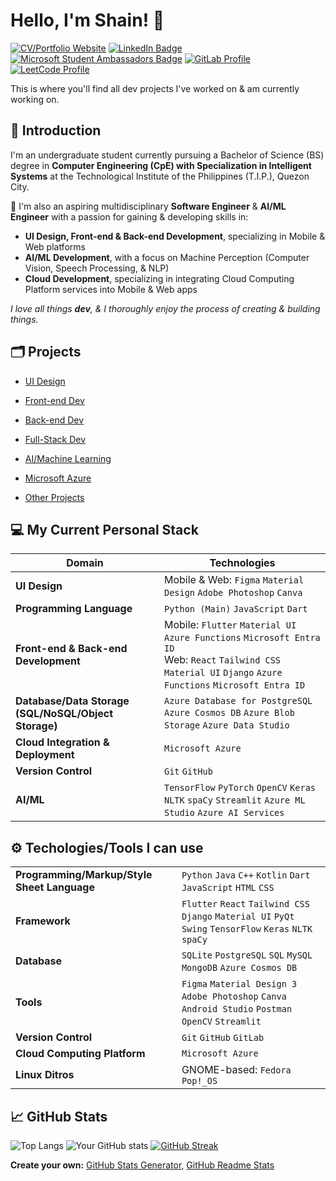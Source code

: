 # Hello, I'm Shain! 👋 
[![CV/Portfolio Website](https://img.shields.io/badge/CV/Portfolio-Visit%20My%20Website-4CAF50?style=flat&logo=web&logoColor=white&color=1C1C1C)](https://your-portfolio-website-url.com)
[![LinkedIn Badge](https://img.shields.io/badge/LinkedIn-Profile-0077B5?style=flat&logo=linkedin&logoColor=white&color=0D76A8)](https://www.linkedin.com/in/shain-sahagun/) 
[![Microsoft Student Ambassadors Badge](https://img.shields.io/badge/Microsoft%20Learn%20Student%20Ambassadors-Profile-0078D7?style=flat&logo=microsoft&logoColor=white&color=0078D7)](https://mvp.microsoft.com/en-US/studentambassadors/profile/29029057-9590-40b8-8798-a96fdadaa7d8)
[![GitLab Profile](https://img.shields.io/badge/GitLab-Profile-orange?style=flat&logo=gitlab&logoColor=white)](https://gitlab.com/m3mentomor1)
[![LeetCode Profile](https://img.shields.io/badge/LeetCode-Profile-FFA116?style=flat&logo=leetcode&logoColor=white&color=f5bb00)](https://leetcode.com/qsaqsahagun/)

This is where you'll find all dev projects I've worked on & am currently working on.
##
## 🙋 Introduction
I'm an undergraduate student currently pursuing a Bachelor of Science (BS) degree in **Computer Engineering (CpE) with Specialization in Intelligent Systems** at the Technological Institute of the Philippines (T.I.P.), Quezon City.

🚀 I'm also an aspiring multidisciplinary **Software Engineer** & **AI/ML Engineer** with a passion for gaining & developing skills in:
- **UI Design, Front-end & Back-end Development**, specializing in Mobile & Web platforms
- **AI/ML Development**, with a focus on Machine Perception (Computer Vision, Speech Processing, & NLP)
- **Cloud Development**, specializing in integrating Cloud Computing Platform services into Mobile & Web apps

*I love all things **dev**, & I thoroughly enjoy the process of creating & building things.*
##
## 🗂️ Projects

- [UI Design]()

- [Front-end Dev]()

- [Back-end Dev]()

- [Full-Stack Dev]()

- [AI/Machine Learning](https://github.com/m3mentomor1/m3mentomor1/blob/main/AI%5CML.md)

- [Microsoft Azure]()

- [Other Projects](https://github.com/m3mentomor1/m3mentomor1/blob/main/OtherProjects.md) 
##
## 💻 My Current Personal Stack
| Domain | Technologies |
|--------|--------------|
| **UI Design** | Mobile & Web: ``Figma`` ``Material Design`` ``Adobe Photoshop`` ``Canva`` |
| **Programming Language** | ``Python (Main)`` ``JavaScript`` ``Dart`` |
| **Front-end & Back-end Development** | Mobile: ``Flutter`` ``Material UI`` ``Azure Functions`` ``Microsoft Entra ID`` <br> Web: ``React`` ``Tailwind CSS`` ``Material UI`` ``Django`` ``Azure Functions`` ``Microsoft Entra ID`` |
| **Database/Data Storage (SQL/NoSQL/Object Storage)** | ``Azure Database for PostgreSQL`` ``Azure Cosmos DB`` ``Azure Blob Storage`` ``Azure Data Studio`` |
| **Cloud Integration & Deployment** | ``Microsoft Azure`` |
| **Version Control** | ``Git`` ``GitHub`` |
| **AI/ML** | ``TensorFlow`` ``PyTorch`` ``OpenCV`` ``Keras`` ``NLTK`` ``spaCy`` ``Streamlit`` ``Azure ML Studio`` ``Azure AI Services`` |
##
## ⚙️ Techologies/Tools I can use
|              |                                                                        |
|-----------------------------|--------------------------------------------------------------------------------------------------|
| **Programming/Markup/Style Sheet Language** | ``Python`` ``Java`` ``C++`` ``Kotlin`` ``Dart`` ``JavaScript`` ``HTML`` ``CSS`` |
| **Framework** | ``Flutter`` ``React`` ``Tailwind CSS`` ``Django`` ``Material UI`` ``PyQt`` ``Swing`` ``TensorFlow`` ``Keras`` ``NLTK`` ``spaCy`` |
| **Database** | ``SQLite`` ``PostgreSQL`` ``SQL`` ``MySQL`` ``MongoDB`` ``Azure Cosmos DB`` |
| **Tools** | ``Figma`` ``Material Design 3`` ``Adobe Photoshop`` ``Canva`` ``Android Studio`` ``Postman`` ``OpenCV`` ``Streamlit`` |
| **Version Control** | ``Git`` ``GitHub`` ``GitLab`` |
| **Cloud Computing Platform** | ``Microsoft Azure`` |
| **Linux Ditros** | GNOME-based: ``Fedora`` ``Pop!_OS`` |
##
## 📈 GitHub Stats
![Top Langs](https://github-readme-stats.vercel.app/api/top-langs/?username=m3mentomor1&layout=compact&theme=rose_pine)
![Your GitHub stats](https://github-readme-stats.vercel.app/api?username=m3mentomor1&show_icons=true&hide_title=true&hide=prs&count_private=true&theme=rose_pine)
[![GitHub Streak](http://github-readme-streak-stats.herokuapp.com?user=m3mentomor1&theme=rose_pine)](https://git.io/streak-stats) 

**Create your own:** [GitHub Stats Generator](https://github.com/omsimos/github-stats-generator), [GitHub Readme Stats](https://github.com/anuraghazra/github-readme-stats)
